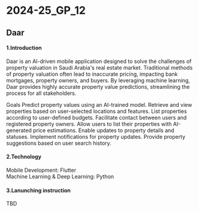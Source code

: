 # 2024-25_GP_12
<h2>Daar</h2>
<H4>1.Introduction</H4>
<p>Daar is an AI-driven mobile application designed to solve the challenges of property valuation in Saudi Arabia's real estate market. Traditional methods of property valuation often lead to inaccurate pricing, impacting bank mortgages, property owners, and buyers. By leveraging machine learning, Daar provides highly accurate property value predictions, streamlining the process for all stakeholders.

Goals
Predict property values using an AI-trained model.
Retrieve and view properties based on user-selected locations and features.
List properties according to user-defined budgets.
Facilitate contact between users and registered property owners.
Allow users to list their properties with AI-generated price estimations.
Enable updates to property details and statuses.
Implement notifications for property updates.
Provide property suggestions based on user search history.

</p>
<H4>2.Technology</H4>
<p>Mobile Development: Flutter <br>
Machine Learning & Deep Learning: Python</p>
<H4>3.Lanunching instruction</H4>
<p>TBD</p>
